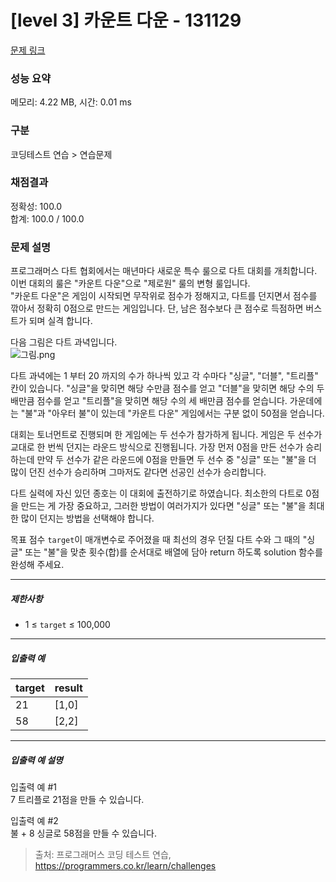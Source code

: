 # [level 3] 카운트 다운 - 131129 

[문제 링크](https://school.programmers.co.kr/learn/courses/30/lessons/131129) 

### 성능 요약

메모리: 4.22 MB, 시간: 0.01 ms

### 구분

코딩테스트 연습 > 연습문제

### 채점결과

정확성: 100.0<br/>합계: 100.0 / 100.0

### 문제 설명

<p>프로그래머스 다트 협회에서는 매년마다 새로운 특수 룰으로 다트 대회를 개최합니다. 이번 대회의 룰은 "카운트 다운"으로 "제로원" 룰의 변형 룰입니다.<br>
"카운트 다운"은 게임이 시작되면 무작위로 점수가 정해지고, 다트를 던지면서 점수를 깎아서 정확히 0점으로 만드는 게임입니다. 단, 남은 점수보다 큰 점수로 득점하면 버스트가 되며 실격 합니다.</p>

<p>다음 그림은 다트 과녁입니다.<br>
<img src="https://grepp-programmers.s3.ap-northeast-2.amazonaws.com/files/production/9b437169-c6fa-402e-8ca1-276a57aeb0b3/%EA%B7%B8%EB%A6%BC.png" title="" alt="그림.png"></p>

<p>다트 과녁에는 1 부터 20 까지의 수가 하나씩 있고 각 수마다 "싱글", "더블", "트리플" 칸이 있습니다. "싱글"을 맞히면 해당 수만큼 점수를 얻고 "더블"을 맞히면 해당 수의 두 배만큼 점수를 얻고 "트리플"을 맞히면 해당 수의 세 배만큼 점수를 얻습니다. 가운데에는 "불"과 "아우터 불"이 있는데 "카운트 다운" 게임에서는 구분 없이 50점을 얻습니다.</p>

<p>대회는 토너먼트로 진행되며 한 게임에는 두 선수가 참가하게 됩니다. 게임은 두 선수가 교대로 한 번씩 던지는 라운드 방식으로 진행됩니다. 가장 먼저 0점을 만든 선수가 승리하는데 만약 두 선수가 같은 라운드에 0점을 만들면 두 선수 중 "싱글" 또는 "불"을 더 많이 던진 선수가 승리하며 그마저도 같다면 선공인 선수가 승리합니다.</p>

<p>다트 실력에 자신 있던 종호는 이 대회에 출전하기로 하였습니다. 최소한의 다트로 0점을 만드는 게 가장 중요하고, 그러한 방법이 여러가지가 있다면 "싱글" 또는 "불"을 최대한 많이 던지는 방법을 선택해야 합니다.</p>

<p>목표 점수 <code>target</code>이 매개변수로 주어졌을 때 최선의 경우 던질 다트 수와 그 때의 "싱글" 또는 "불"을 맞춘 횟수(합)를 순서대로 배열에 담아 return 하도록 solution 함수를 완성해 주세요.</p>

<hr>

<h5>제한사항</h5>

<ul>
<li>1 ≤ <code>target</code> ≤ 100,000</li>
</ul>

<hr>

<h5>입출력 예</h5>
<table class="table">
        <thead><tr>
<th>target</th>
<th>result</th>
</tr>
</thead>
        <tbody><tr>
<td>21</td>
<td>[1,0]</td>
</tr>
<tr>
<td>58</td>
<td>[2,2]</td>
</tr>
</tbody>
      </table>
<hr>

<h5>입출력 예 설명</h5>

<p>입출력 예 #1<br>
7 트리플로 21점을 만들 수 있습니다.</p>

<p>입출력 예 #2<br>
불 + 8 싱글로 58점을 만들 수 있습니다.</p>


> 출처: 프로그래머스 코딩 테스트 연습, https://programmers.co.kr/learn/challenges